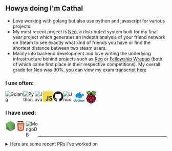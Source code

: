 
## Howya doing I'm Cathal

* Love working with golang but also use python and javascript for various projects.
* My most recent project is [Neo](https://github.com/NeoSteamFriendGraphing/neo), a distributed system built for my final year project which generates an indepth analysis of your friend network on Steam to see exactly what kind of friends you have or find the shortest distance between two steam users. 
* Mainly into backend development and love writing the underlying infrastructure behind projects such as [Req](https://github.com/ReqApp/Req) or [Fellowship Wrapup](https://github.com/MLH-Fellowship/FellowshipWrapup) (both of which came first place in their respective competitions). My overall grade for Neo was 90%, you can view my exam transcript [here](https://cathaloc.dev/results.html)

### I use often:
<img align="left" alt="Golang" width="56px" src="https://upload.wikimedia.org/wikipedia/commons/thumb/0/05/Go_Logo_Blue.svg/1200px-Go_Logo_Blue.svg.png" />

<img align="left" alt="Python" width="36px" src="https://upload.wikimedia.org/wikipedia/commons/thumb/c/c3/Python-logo-notext.svg/600px-Python-logo-notext.svg.png" />

<img align="left" alt="Java" width="25px" src="https://upload.wikimedia.org/wikipedia/en/thumb/3/30/Java_programming_language_logo.svg/1200px-Java_programming_language_logo.svg.png" />

<img align="left" alt="Javascript" width="32px" src="https://raw.githubusercontent.com/github/explore/80688e429a7d4ef2fca1e82350fe8e3517d3494d/topics/javascript/javascript.png" />

<img align="left" alt="GitHub/git" width="32px" src="https://raw.githubusercontent.com/github/explore/89bdd9644f44d1b12180fd512b95574fe4c54617/topics/github-api/github-api.png" />

<img align="left" alt="Linux" width="32px" src="https://upload.wikimedia.org/wikipedia/commons/thumb/a/af/Tux.png/220px-Tux.png" />

<img align="left" alt="Docker" width="36px" src="https://raw.githubusercontent.com/github/explore/80688e429a7d4ef2fca1e82350fe8e3517d3494d/topics/docker/docker.png" />

<img align="left" alt="Raspberry Pi" width="38px" src="https://raw.githubusercontent.com/github/explore/80688e429a7d4ef2fca1e82350fe8e3517d3494d/topics/raspberry-pi/raspberry-pi.png" />

<br />
<br />

### I have used:

<img align="left" alt="NodeJS" width="32px" src="https://raw.githubusercontent.com/github/explore/80688e429a7d4ef2fca1e82350fe8e3517d3494d/topics/nodejs/nodejs.png" />

<img align="left" alt="HTML" width="32px" src="https://raw.githubusercontent.com/github/explore/80688e429a7d4ef2fca1e82350fe8e3517d3494d/topics/html/html.png" />

<img align="left" alt="MongoDB" width="38px" src="https://iamcathal.github.io/svgImages/mongo.svg" />

<br />
<br />
<hr>

<details><summary> Here are some recent PRs I've worked on </summary>

| | |
| ------------- |:-------------:|
| [Added IntRange min and max preview to --help output](https://github.com/pallets/click/pull/1586)| Merged 🎉 |
| [non-chained group invoked without subcommand invokes result callback](https://github.com/pallets/click/pull/1621)| Merged 🎉 |
##### This readme is auto generated, checkout [the source code](https://github.com/iamcathal/iamcathal/blob/master/main.py)</details>